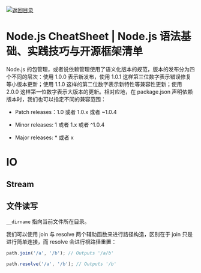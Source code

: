[![返回目录](https://parg.co/UCb)](https://github.com/wxyyxc1992/Awesome-CheatSheet)

# Node.js CheatSheet | Node.js 语法基础、实践技巧与开源框架清单

Node.js 的包管理，或者说依赖管理使用了语义化版本的规范，版本的发布分为四个不同的层次：使用 1.0.0 表示新发布，使用 1.0.1 这样第三位数字表示错误修复等小版本更新；使用 1.1.0 这样的第二位数字表示新特性等兼容性更新；使用 2.0.0 这样第一位数字表示大版本的更新。相对应地，在 package.json 声明依赖版本时，我们也可以指定不同的兼容范围：

* Patch releases：1.0 或者 1.0.x 或者 ~1.0.4

* Minor releases: 1 或者 1.x 或者 ^1.0.4

* Major releases: \* 或者 x

# IO

## Stream

## 文件读写

`__dirname` 指向当前文件所在目录。

我们可以使用 join 与 resolve 两个辅助函数来进行路径构造，区别在于 join 只是进行简单连接，而 resolve 会进行根路径重置：

```js
path.join('/a', '/b'); // Outputs '/a/b'

path.resolve('/a', '/b'); // Outputs '/b'
```
